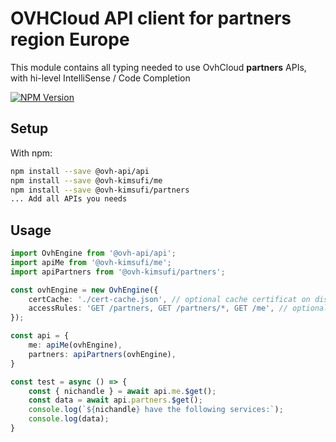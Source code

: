 # OVHCloud API client for **partners** region Europe

This module contains all typing needed to use OvhCloud **partners** APIs, with hi-level IntelliSense / Code Completion

[![NPM Version](https://img.shields.io/npm/v/@ovh-kimsufi/partners.svg?style=flat)](https://www.npmjs.org/package/@ovh-kimsufi/partners)

## Setup

With npm:

```bash
npm install --save @ovh-api/api
npm install --save @ovh-kimsufi/me
npm install --save @ovh-kimsufi/partners
... Add all APIs you needs
```

## Usage

```typescript
import OvhEngine from '@ovh-api/api';
import apiMe from '@ovh-kimsufi/me';
import apiPartners from '@ovh-kimsufi/partners';

const ovhEngine = new OvhEngine({ 
    certCache: './cert-cache.json', // optional cache certificat on disk.
    accessRules: 'GET /partners, GET /partners/*, GET /me', // optional limit the requested privileges.
});

const api = {
    me: apiMe(ovhEngine),
    partners: apiPartners(ovhEngine),
}

const test = async () => {
    const { nichandle } = await api.me.$get();
    const data = await api.partners.$get();
    console.log(`${nichandle} have the following services:`);
    console.log(data);
}
```
